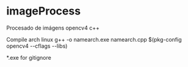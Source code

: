 # imageProcess
Procesado de imágens opencv4 c++

Compile arch linux  g++ -o namearch.exe namearch.cpp $(pkg-config opencv4 --cflags --libs)

*.exe for  gitignore
